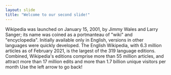 ```yaml
---
layout: slide
title: "Welcome to our second slide!"
---
```

Wikipedia was launched on January 15, 2001, by Jimmy Wales and Larry Sanger; its name was coined as a portmanteau of "wiki" and "encyclopedia". Initially available only in English, versions in other languages were quickly developed. The English Wikipedia, with 6.3 million articles as of February 2021, is the largest of the 319 language editions. Combined, Wikipedia's editions comprise more than 55 million articles, and attract more than 17 million edits and more than 1.7 billion unique visitors per month
Use the left arrow to go back!
